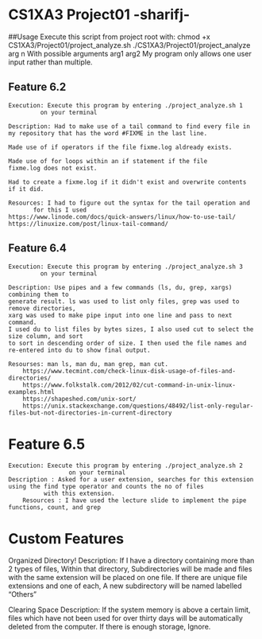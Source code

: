 # CS1XA3 Project01 -sharifj-

##Usage
	Execute this script from project root with:
		chmod +x CS1XA3/Project01/project_analyze.sh
		./CS1XA3/Project01/project_analyze arg n
		With possible arguments
		arg1 
		arg2
		My program only allows one user input rather than multiple.

## Feature 6.2
	Execution: Execute this program by entering ./project_analyze.sh 1
		     on your terminal

	Description: Had to make use of a tail command to find every file in 
	my repository that has the word #FIXME in the last line.

	Made use of if operators if the file fixme.log aldready exists.

	Made use of for loops within an if statement if the file
	fixme.log does not exist.	     
		     
	Had to create a fixme.log if it didn't exist and overwrite contents 
	if it did.
	
	Resources: I had to figure out the syntax for the tail operation and
		   for this I used 
	https://www.linode.com/docs/quick-answers/linux/how-to-use-tail/
	https://linuxize.com/post/linux-tail-command/

## Feature 6.4
	Execution: Execute this program by entering ./project_analyze.sh 3
		     on your terminal

	Description: Use pipes and a few commands (ls, du, grep, xargs) combining them to 
	generate result. ls was used to list only files, grep was used to remove directories,
	xarg was used to make pipe input into one line and pass to next command.
	I used du to list files by bytes sizes, I also used cut to select the size column, and sort
	to sort in descending order of size. I then used the file names and re-entered into du to show final output.

	Resourses: man ls, man du, man grep, man cut. 
		https://www.tecmint.com/check-linux-disk-usage-of-files-and-directories/
		https://www.folkstalk.com/2012/02/cut-command-in-unix-linux-examples.html
		https://shapeshed.com/unix-sort/
		https://unix.stackexchange.com/questions/48492/list-only-regular-files-but-not-directories-in-current-directory

# Feature 6.5
	Execution: Execute this program by entering ./project_analyze.sh 2
                     on your terminal
	Description : Asked for a user extension, searches for this extension using the find type operator and counts the no of files
		      with this extension. 
        Resources : I have used the lecture slide to implement the pipe functions, count, and grep 


# Custom Features
Organized Directory!
				Description: If I have a directory containing more than 2 types of files, Within that directory, 
				Subdirectories will be made and files with the same extension will be placed on one file.
				If there are unique file extensions and one of each, A new subdirectory will be named labelled “Others”

Clearing Space
			       Description: If the system memory is above a certain limit, files which have not been used for over
				thirty days will be automatically deleted from the computer. If there is enough storage, Ignore.

